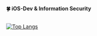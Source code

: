 **🍀 iOS-Dev & Information Security** <br><br>

[![Top Langs](https://github-readme-stats.vercel.app/api/top-langs/?username=xwoud&layout=compact)](https://github.com/anuraghazra/github-readme-stats)
<!--
**xwoud/xwoud** is a ✨ _special_ ✨ repository because its `README.md` (this file) appears on your GitHub profile.
-->
